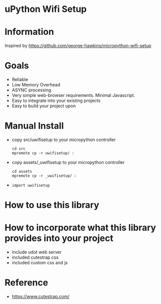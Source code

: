 # uPython Wifi Setup

# Information
Inspired by https://github.com/george-hawkins/micropython-wifi-setup

# Goals
- Reliable
- Low Memory Overhead
- ASYNC processing
- Very simple web-browser requirements.  Minimal Javascript.
- Easy to integrate into your existing projects
- Easy to build your project upon

# Manual Install
- copy src/uwifisetup to your micropython controller
    ```
    cd src
    mpremote cp -r uwifisetup/ :
    ```
- copy assets/_uwifisetup to your micropython controller
    ```
    cd assets
    mpremote cp -r _uwifisetup/ :
    ```
- `import uwifisetup`

# How to use this library


# How to incorporate what this library provides into your project
- include udot web server
- included cutestrap css
- included custom css and js

# Reference
- https://www.cutestrap.com/